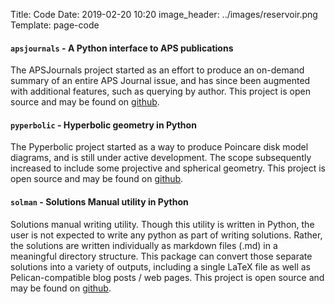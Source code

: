 Title: Code
Date: 2019-02-20 10:20
image_header: ../images/reservoir.png
Template: page-code


#### `apsjournals` - A Python interface to APS publications
The APSJournals project started as an effort to produce an on-demand summary of an entire APS Journal issue, 
and has since been augmented with additional features, such as querying by author. This project is open
source and may be found on [github](https://github.com/JWKennington/apsjournals).


#### `pyperbolic` - Hyperbolic geometry in Python
The Pyperbolic project started as a way to produce Poincare disk model diagrams, and is still under
active development. The scope subsequently increased to include some projective and spherical geometry. 
This project is open source and may be found on [github](https://github.com/JWKennington/pyperbolic).


#### `solman` - Solutions Manual utility in Python
Solutions manual writing utility. Though this utility is written in Python, the user is not expected to write 
any python as part of writing solutions. Rather, the solutions are written individually as markdown files (.md) 
in a meaningful directory structure. This package can convert those separate solutions into a variety of outputs, 
including a single LaTeX file as well as Pelican-compatible blog posts / web pages. 
This project is open source and may be found on [github](https://github.com/JWKennington/solman).


<!---
#### Contributions to Open Source Projects
The below items listed are projects that existed prior to my involvement, that I have assisted to varying degress.


##### `astropy` 
- I've commited several bug fixes to this project

##### `xarray`
- Added the ability to handle duplicate dimension names
-->


<br>
